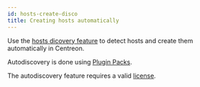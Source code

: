 ```yaml
---
id: hosts-create-disco
title: Creating hosts automatically
---
```


Use the [hosts dicovery feature](../discovery/hosts-discovery.md) to detect hosts and create them automatically in Centreon. 

Autodiscovery is done using [Plugin Packs](../pluginpacks.md).

The autodiscovery feature requires a valid [license](../../administration/licenses.md).
